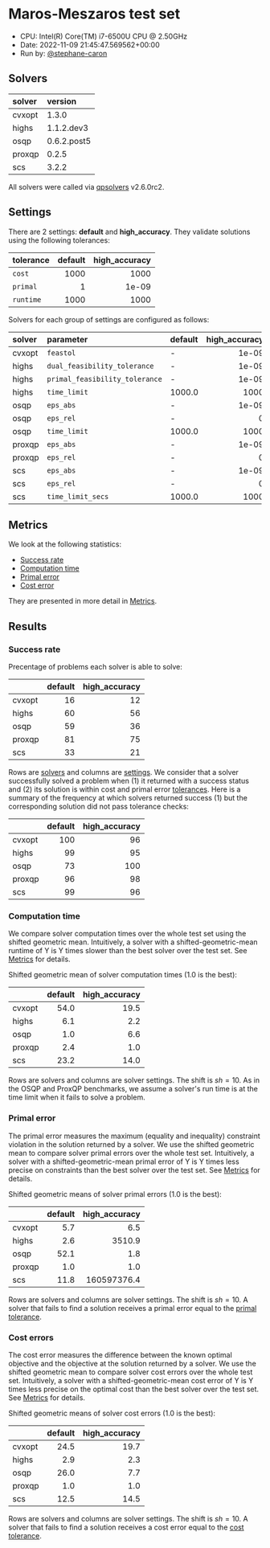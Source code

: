 # Maros-Meszaros test set

- CPU: Intel(R) Core(TM) i7-6500U CPU @ 2.50GHz
- Date: 2022-11-09 21:45:47.569562+00:00
- Run by: [@stephane-caron](https://github.com/stephane-caron/)

## Solvers

| solver   | version     |
|:---------|:------------|
| cvxopt   | 1.3.0       |
| highs    | 1.1.2.dev3  |
| osqp     | 0.6.2.post5 |
| proxqp   | 0.2.5       |
| scs      | 3.2.2       |

All solvers were called via
[qpsolvers](https://github.com/stephane-caron/qpsolvers) v2.6.0rc2.

## Settings

There are 2 settings: **default** and
**high_accuracy**. They validate solutions using the following tolerances:

| tolerance   |   default |   high_accuracy |
|:------------|----------:|----------------:|
| ``cost``    |      1000 |        1000     |
| ``primal``  |         1 |           1e-09 |
| ``runtime`` |      1000 |        1000     |

Solvers for each group of settings are configured as follows:

| solver   | parameter                        | default   |   high_accuracy |
|:---------|:---------------------------------|:----------|----------------:|
| cvxopt   | ``feastol``                      | -         |           1e-09 |
| highs    | ``dual_feasibility_tolerance``   | -         |           1e-09 |
| highs    | ``primal_feasibility_tolerance`` | -         |           1e-09 |
| highs    | ``time_limit``                   | 1000.0    |        1000     |
| osqp     | ``eps_abs``                      | -         |           1e-09 |
| osqp     | ``eps_rel``                      | -         |           0     |
| osqp     | ``time_limit``                   | 1000.0    |        1000     |
| proxqp   | ``eps_abs``                      | -         |           1e-09 |
| proxqp   | ``eps_rel``                      | -         |           0     |
| scs      | ``eps_abs``                      | -         |           1e-09 |
| scs      | ``eps_rel``                      | -         |           0     |
| scs      | ``time_limit_secs``              | 1000.0    |        1000     |

## Metrics

We look at the following statistics:

- [Success rate](#success-rate)
- [Computation time](#computation-time)
- [Primal error](#primal-error)
- [Cost error](#cost-error)

They are presented in more detail in [Metrics](../README.md#metrics).

## Results

### Success rate

Precentage of problems each solver is able to solve:

|        |   default |   high_accuracy |
|:-------|----------:|----------------:|
| cvxopt |        16 |              12 |
| highs  |        60 |              56 |
| osqp   |        59 |              36 |
| proxqp |        81 |              75 |
| scs    |        33 |              21 |

Rows are [solvers](#solvers) and columns are [settings](#settings). We consider
that a solver successfully solved a problem when (1) it returned with a success
status and (2) its solution is within cost and primal error
[tolerances](#settings). Here is a summary of the frequency at which solvers
returned success (1) but the corresponding solution did not pass tolerance
checks:

|        |   default |   high_accuracy |
|:-------|----------:|----------------:|
| cvxopt |       100 |              96 |
| highs  |        99 |              95 |
| osqp   |        73 |             100 |
| proxqp |        96 |              98 |
| scs    |        99 |              96 |

### Computation time

We compare solver computation times over the whole test set using the shifted
geometric mean. Intuitively, a solver with a shifted-geometric-mean runtime of
Y is Y times slower than the best solver over the test set. See
[Metrics](../README.md#metrics) for details.

Shifted geometric mean of solver computation times (1.0 is the best):

|        |   default |   high_accuracy |
|:-------|----------:|----------------:|
| cvxopt |      54.0 |            19.5 |
| highs  |       6.1 |             2.2 |
| osqp   |       1.0 |             6.6 |
| proxqp |       2.4 |             1.0 |
| scs    |      23.2 |            14.0 |

Rows are solvers and columns are solver settings. The shift is $sh = 10$. As in
the OSQP and ProxQP benchmarks, we assume a solver's run time is at the time
limit when it fails to solve a problem.

### Primal error

The primal error measures the maximum (equality and inequality) constraint
violation in the solution returned by a solver. We use the shifted geometric
mean to compare solver primal errors over the whole test set. Intuitively, a
solver with a shifted-geometric-mean primal error of Y is Y times less precise
on constraints than the best solver over the test set. See
[Metrics](../README.md#metrics) for details.

Shifted geometric means of solver primal errors (1.0 is the best):

|        |   default |   high_accuracy |
|:-------|----------:|----------------:|
| cvxopt |       5.7 |             6.5 |
| highs  |       2.6 |          3510.9 |
| osqp   |      52.1 |             1.8 |
| proxqp |       1.0 |             1.0 |
| scs    |      11.8 |     160597376.4 |

Rows are solvers and columns are solver settings. The shift is $sh = 10$. A
solver that fails to find a solution receives a primal error equal to the
[primal tolerance](#settings).

### Cost errors

The cost error measures the difference between the known optimal objective and
the objective at the solution returned by a solver. We use the shifted
geometric mean to compare solver cost errors over the whole test set.
Intuitively, a solver with a shifted-geometric-mean cost error of Y is Y times
less precise on the optimal cost than the best solver over the test set. See
[Metrics](../README.md#metrics) for details.

Shifted geometric means of solver cost errors (1.0 is the best):

|        |   default |   high_accuracy |
|:-------|----------:|----------------:|
| cvxopt |      24.5 |            19.7 |
| highs  |       2.9 |             2.3 |
| osqp   |      26.0 |             7.7 |
| proxqp |       1.0 |             1.0 |
| scs    |      12.5 |            14.5 |

Rows are solvers and columns are solver settings. The shift is $sh = 10$. A
solver that fails to find a solution receives a cost error equal to the [cost
tolerance](#settings).
